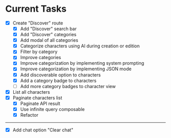 # Current Tasks

- [x] Create "Discover" route
  - [x] Add "Discover" search bar
  - [x] Add "Discover" categories
  - [x] Add modal of all categories
  - [x] Categorize characters using AI during creation or edition
  - [x] Filter by category
  - [x] Improve categories
  - [x] Improve categorization by implementing system prompting
  - [x] Improve categorization by implementing JSON mode
  - [x] Add discoverable option to characters
  - [x] Add a category badge to characters
  - [ ] Add more category badges to character view
- [x] List all characters
- [x] Paginate characters list
  - [x] Paginate API result
  - [x] Use infinite query composable
  - [x] Refactor
- ---
- [x] Add chat option "Clear chat"
